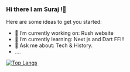 ### Hi there I am Suraj !👋

Here are some ideas to get you started:

- 🔭 I’m currently working on: Rush website
- 🌱 I’m currently learning: Next js and Dart FFI!!
- 💬 Ask me about: Tech & History.
- ....


[![Top Langs](https://github-readme-stats.vercel.app/api/top-langs/?username=Spsden&layout=pie)](https://github.com/anuraghazra/github-readme-stats)







